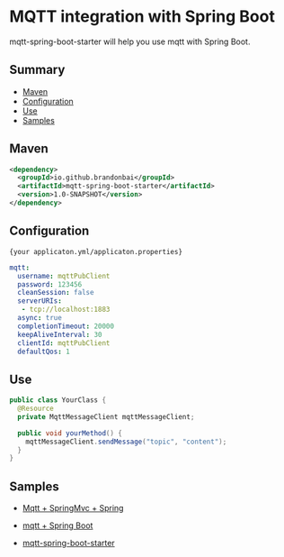 # MQTT integration with Spring Boot

mqtt-spring-boot-starter will help you use mqtt with Spring Boot.


## Summary

- [Maven](#maven)
- [Configuration](#configuration)
- [Use](#use)
- [Samples](#samples)

## Maven
```xml
<dependency>
  <groupId>io.github.brandonbai</groupId>
  <artifactId>mqtt-spring-boot-starter</artifactId>
  <version>1.0-SNAPSHOT</version>
</dependency>
```

## Configuration
`{your applicaton.yml/applicaton.properties}`

```yml
mqtt:
  username: mqttPubClient
  password: 123456
  cleanSession: false
  serverURIs: 
   - tcp://localhost:1883
  async: true
  completionTimeout: 20000
  keepAliveInterval: 30
  clientId: mqttPubClient
  defaultQos: 1
```

## Use

```java
public class YourClass {
  @Resource
  private MqttMessageClient mqttMessageClient;

  public void yourMethod() {
    mqttMessageClient.sendMessage("topic", "content");
  }
}
```

## Samples

- [Mqtt + SpringMvc + Spring](./samples/mqtt-spring-sample)

- [mqtt + Spring Boot](./samples/mqtt-spring-boot-sample)

- [mqtt-spring-boot-starter](./samples/mqtt-spring-boot-starter-sample/)
